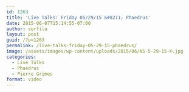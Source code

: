 ```yaml
---
id: 1263
title: 'Live Talks: Friday 05/29/15 &#8211; Phaedrus'
date: 2015-06-07T15:14:55-07:00
author: sorfila
layout: post
guid: /?p=1263
permalink: /live-talks-friday-05-29-15-phaedrus/
image: /assets/images/wp-content/uploads/2015/06/NS-5-29-15-©.jpg
categories:
  - Live Talks
  - Phaedrus
  - Pierre Grimes
format: video
---
```

